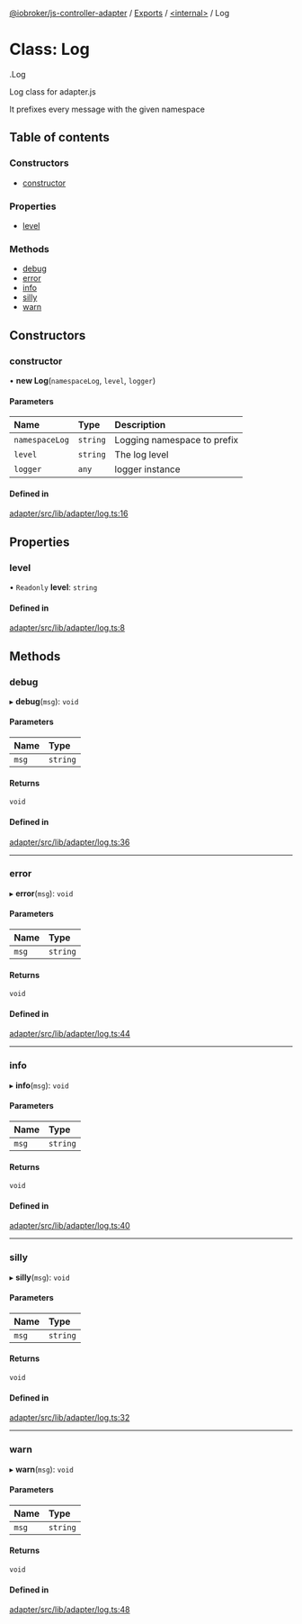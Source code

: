 [@iobroker/js-controller-adapter](../README.md) / [Exports](../modules.md) / [<internal\>](../modules/internal_.md) / Log

# Class: Log

[<internal>](../modules/internal_.md).Log

Log class for adapter.js

It prefixes every message with the given namespace

## Table of contents

### Constructors

- [constructor](internal_.Log.md#constructor)

### Properties

- [level](internal_.Log.md#level)

### Methods

- [debug](internal_.Log.md#debug)
- [error](internal_.Log.md#error)
- [info](internal_.Log.md#info)
- [silly](internal_.Log.md#silly)
- [warn](internal_.Log.md#warn)

## Constructors

### constructor

• **new Log**(`namespaceLog`, `level`, `logger`)

#### Parameters

| Name | Type | Description |
| :------ | :------ | :------ |
| `namespaceLog` | `string` | Logging namespace to prefix |
| `level` | `string` | The log level |
| `logger` | `any` | logger instance |

#### Defined in

[adapter/src/lib/adapter/log.ts:16](https://github.com/ioBroker/ioBroker.js-controller/blob/78d4a34e/packages/adapter/src/lib/adapter/log.ts#L16)

## Properties

### level

• `Readonly` **level**: `string`

#### Defined in

[adapter/src/lib/adapter/log.ts:8](https://github.com/ioBroker/ioBroker.js-controller/blob/78d4a34e/packages/adapter/src/lib/adapter/log.ts#L8)

## Methods

### debug

▸ **debug**(`msg`): `void`

#### Parameters

| Name | Type |
| :------ | :------ |
| `msg` | `string` |

#### Returns

`void`

#### Defined in

[adapter/src/lib/adapter/log.ts:36](https://github.com/ioBroker/ioBroker.js-controller/blob/78d4a34e/packages/adapter/src/lib/adapter/log.ts#L36)

___

### error

▸ **error**(`msg`): `void`

#### Parameters

| Name | Type |
| :------ | :------ |
| `msg` | `string` |

#### Returns

`void`

#### Defined in

[adapter/src/lib/adapter/log.ts:44](https://github.com/ioBroker/ioBroker.js-controller/blob/78d4a34e/packages/adapter/src/lib/adapter/log.ts#L44)

___

### info

▸ **info**(`msg`): `void`

#### Parameters

| Name | Type |
| :------ | :------ |
| `msg` | `string` |

#### Returns

`void`

#### Defined in

[adapter/src/lib/adapter/log.ts:40](https://github.com/ioBroker/ioBroker.js-controller/blob/78d4a34e/packages/adapter/src/lib/adapter/log.ts#L40)

___

### silly

▸ **silly**(`msg`): `void`

#### Parameters

| Name | Type |
| :------ | :------ |
| `msg` | `string` |

#### Returns

`void`

#### Defined in

[adapter/src/lib/adapter/log.ts:32](https://github.com/ioBroker/ioBroker.js-controller/blob/78d4a34e/packages/adapter/src/lib/adapter/log.ts#L32)

___

### warn

▸ **warn**(`msg`): `void`

#### Parameters

| Name | Type |
| :------ | :------ |
| `msg` | `string` |

#### Returns

`void`

#### Defined in

[adapter/src/lib/adapter/log.ts:48](https://github.com/ioBroker/ioBroker.js-controller/blob/78d4a34e/packages/adapter/src/lib/adapter/log.ts#L48)
